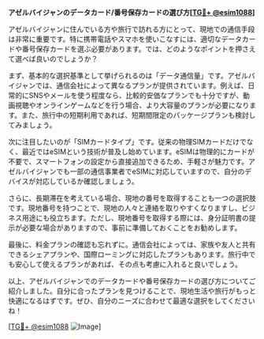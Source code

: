 **アゼルバイジャンのデータカード/番号保存カードの選び方[[TG💪+ @esim1088](https://t.me/s/esim1088)]**

アゼルバイジャンに住んでいる方や旅行で訪れる方にとって、現地での通信手段は非常に重要です。特に携帯電話やスマホを使いこなすには、適切なデータカードや番号保存カードを選ぶ必要があります。では、どのようなポイントを押さえて選べば良いのでしょうか？

まず、基本的な選択基準として挙げられるのは「データ通信量」です。アゼルバイジャンでは、通信会社によって異なるプランが提供されています。例えば、日常的にSNSやメールを使う程度なら、比較的安価なプランでも十分ですが、動画視聴やオンラインゲームなどを行う場合、より大容量のプランが必要になります。また、旅行中の短期利用であれば、短期間限定のパッケージプランも検討してみましょう。

次に注目したいのが「SIMカードタイプ」です。従来の物理SIMカードだけでなく、最近ではeSIMという技術が普及し始めています。eSIMは物理的にカードが不要で、スマートフォンの設定から直接追加できるため、手軽さが魅力です。アゼルバイジャンでも一部の通信事業者でeSIMに対応していますので、自分のデバイスが対応しているか確認しましょう。

さらに、長期滞在を考えている場合、現地の番号を取得することも一つの選択肢です。現地番号を持つことで、現地の人々と連絡を取りやすくなりますし、ビジネス用途にも役立ちます。ただし、現地番号を取得する際には、身分証明書の提示が必要な場合がありますので、事前に準備しておくことをお勧めします。

最後に、料金プランの確認も忘れずに。通信会社によっては、家族や友人と共有できるシェアプランや、国際ローミングに対応したプランもあります。旅行中でも安心して使えるプランがあれば、その点も考慮に入れると良いでしょう。

以上、アゼルバイジャンでのデータカードや番号保存カードの選び方についてご紹介しました。自分に合ったプランを見つけることで、現地生活や旅行がもっと快適になるはずです。ぜひ、自分のニーズに合わせて最適な選択をしてくださいね！

[[TG💪+ @esim1088](https://t.me/s/esim1088) ![Image](https://i.postimg.cc/Y0z9fWf4/image.png)]